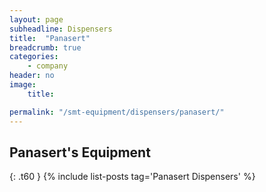 ```yaml
---
layout: page
subheadline: Dispensers
title:  "Panasert"
breadcrumb: true
categories:
    - company
header: no
image:
    title:

permalink: "/smt-equipment/dispensers/panasert/"
---
```


## Panasert's Equipment ##
{: .t60 }
{% include list-posts tag='Panasert Dispensers' %}
